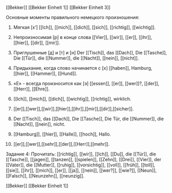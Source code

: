 [[Bekker]]
[[Bekker Einheit 1]]
[[Bekker Einheit 3]]


Основные моменты правильного немецкого произношения:
1. Мягкая [х’]
    [[Ich]], [[mich]], [[dich]], [[sich]], [[richtig]], [[wichtig]].
2. Непроизносимая [р] в конце слова
    [[Vier]], [[wir]], [[er]], [[ihr]], [[hier]], [[dir]], [[mir]].
3. Приглушенные [д] и [т] и [н]
    Der [[Tisch]], das [[Dach]], Die [[Tasche]], Die [[Tür]],
    die [[Nummer]], die [[Nacht]], [[nein]], [[nicht]].
    
4. Придыхание, когда слово начинается с [х]
    [[haben]], Hamburg, [[hier]], [[Hammer]], [[Hund]].
5. «Е» - всегда произносится как [э]
    [[essen]], [[er]], [[wer]]?, [[der]], [[Herr]], [[Ehre]].


1. [[Ich]], [[mich]], [[dich]], [[wichtig]], [[richtig]], wirklich.
2. [[er]],[[wer]],[[wir]],[[hier]],[[ihr]],[[mir]],[[dir]],[[sicher]].
3. Der [[Tisch]], das [[Dach]], Die [[Tasche]], Die Tür, die [[Nummer]], die [[Nacht]], [[nein]], nicht.
4. [[Hamburg]], [[hier]], [[Halle]], [[hoch]], Hallo.
5. [[er]],[[wer]],[[sehr]],[[der]],[[Herr]],[[mehr]].

Задание 4: Прочитать:
[[richtig]], [[wir]], [[Ich]], [[Du]], die [[Tür]], die [[Tasche]], [[jagen]], [[tanzen]], [[spielen]], [[Zehn]], [[Drei]], [[Vier]], der [[Vater]], die [[Mutter]], [[ruhig]], [[vorsichtig]], [[voll]], [[früh]], [[toll]], [[sie]], [[ihr]], [[mich]], [[er]], [[ja]], [[nein]], [[wer?]], [[wie?]], [[Neun]], [[Falsch]], [[Neunzehn]], [[neunzig]].



[[Bekker]] [[Bekker Einheit 1]]